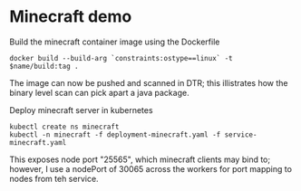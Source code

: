 # Minecraft demo
Build the minecraft container image using the Dockerfile
```
docker build --build-arg `constraints:ostype==linux` -t $name/build:tag .
```
The image can now be pushed and scanned in DTR; this illistrates how the binary level scan can pick apart a java package.

Deploy minecraft server in kubernetes
```
kubectl create ns minecraft
kubectl -n minecraft -f deployment-minecraft.yaml -f service-minecraft.yaml
```
This exposes node port "25565", which minecraft clients may bind to; however, I use a nodePort of 30065 across the workers for port mapping to nodes from teh service.
